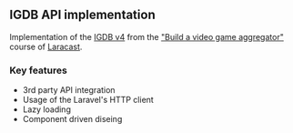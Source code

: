 ## IGDB API implementation

Implementation of the [IGDB v4](https://api-docs.igdb.com/) from the ["Build a video game aggregator"](https://laracasts.com/series/build-a-video-game-aggregator) course of [Laracast](https://laracasts.com/).

### Key features
- 3rd party API integration
- Usage of the Laravel's HTTP client
- Lazy loading
- Component driven diseing
